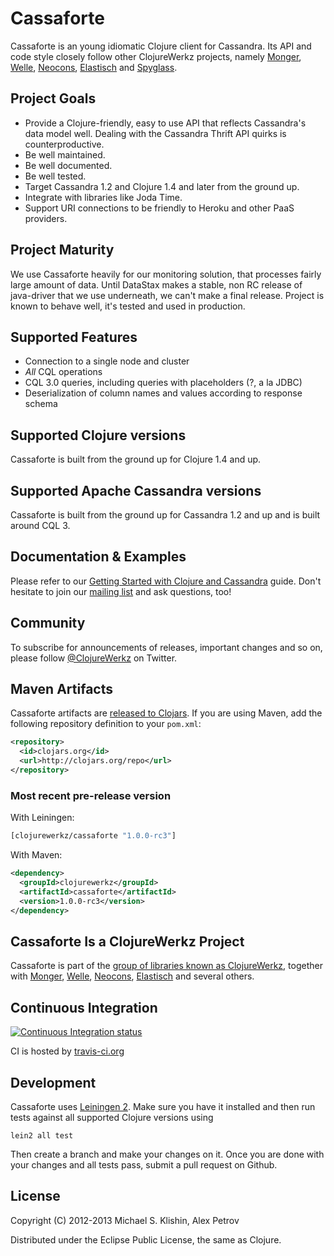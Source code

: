 # Cassaforte

Cassaforte is an young idiomatic Clojure client for Cassandra.
Its API and code style closely follow other ClojureWerkz projects, namely [Monger](https://clojuremongodb.info), [Welle](https://clojureriak.info),
[Neocons](https://clojureneo4j.info), [Elastisch](https://clojureelasticsearch.info) and [Spyglass](https://clojurememcached.info).



## Project Goals

 * Provide a Clojure-friendly, easy to use API that reflects Cassandra's data model well. Dealing with the Cassandra Thrift API quirks is counterproductive.
 * Be well maintained.
 * Be well documented.
 * Be well tested.
 * Target Cassandra 1.2 and Clojure 1.4 and later from the ground up.
 * Integrate with libraries like Joda Time.
 * Support URI connections to be friendly to Heroku and other PaaS providers.




## Project Maturity

We use Cassaforte heavily for our monitoring solution, that processes fairly large amount of data.
Until DataStax makes a stable, non RC release of java-driver that we use underneath, we can't make a
final release. Project is known to behave well, it's tested and used in production.



## Supported Features

 * Connection to a single node and cluster
 * _All_ CQL operations
 * CQL 3.0 queries, including queries with placeholders (?, a la JDBC)
 * Deserialization of column names and values according to response schema



## Supported Clojure versions

Cassaforte is built from the ground up for Clojure 1.4 and up.



## Supported Apache Cassandra versions

Cassaforte is built from the ground up for Cassandra 1.2 and up and is built around CQL 3.



## Documentation & Examples

Please refer to our [Getting Started with Clojure and Cassandra](http://clojurecassandra.info/articles/getting_started.html) guide.
Don't hesitate to join our [mailing list](https://groups.google.com/forum/?fromgroups#!forum/clojure-cassandra) and ask questions, too!



## Community

To subscribe for announcements of releases, important changes and so on, please follow
[@ClojureWerkz](https://twitter.com/#!/clojurewerkz) on Twitter.



## Maven Artifacts

Cassaforte artifacts are [released to Clojars](https://clojars.org/clojurewerkz/cassaforte). If you are using Maven, add the following repository
definition to your `pom.xml`:

``` xml
<repository>
  <id>clojars.org</id>
  <url>http://clojars.org/repo</url>
</repository>
```

### Most recent pre-release version

With Leiningen:

```clojure
[clojurewerkz/cassaforte "1.0.0-rc3"]
```

With Maven:

```xml
<dependency>
  <groupId>clojurewerkz</groupId>
  <artifactId>cassaforte</artifactId>
  <version>1.0.0-rc3</version>
</dependency>
```



## Cassaforte Is a ClojureWerkz Project

Cassaforte is part of the [group of libraries known as ClojureWerkz](http://clojurewerkz.org), together with
[Monger](https://clojuremongodb.info), [Welle](https://clojureriak.info), [Neocons](https://clojureneo4j.info),
[Elastisch](https://clojureelasticsearch.info) and several others.



## Continuous Integration

[![Continuous Integration status](https://secure.travis-ci.org/clojurewerkz/cassaforte.png)](http://travis-ci.org/clojurewerkz/cassaforte)

CI is hosted by [travis-ci.org](http://travis-ci.org)


## Development

Cassaforte uses [Leiningen 2](https://github.com/technomancy/leiningen/blob/master/doc/TUTORIAL.md). Make
sure you have it installed and then run tests against all supported Clojure versions using

```
lein2 all test
```

Then create a branch and make your changes on it. Once you are done with your changes and all
tests pass, submit a pull request on Github.



## License

Copyright (C) 2012-2013 Michael S. Klishin, Alex Petrov

Distributed under the Eclipse Public License, the same as Clojure.
